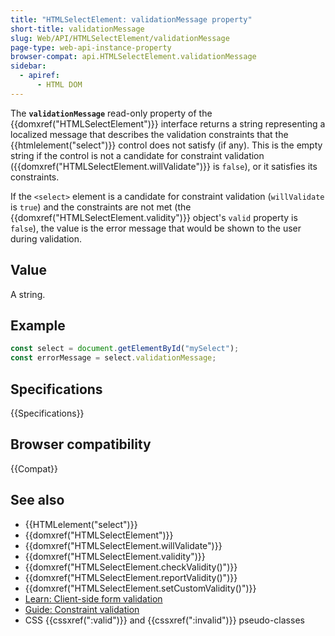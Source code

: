 ```yaml
---
title: "HTMLSelectElement: validationMessage property"
short-title: validationMessage
slug: Web/API/HTMLSelectElement/validationMessage
page-type: web-api-instance-property
browser-compat: api.HTMLSelectElement.validationMessage
sidebar:
  - apiref:
      - HTML DOM
---
```


The **`validationMessage`** read-only property of the {{domxref("HTMLSelectElement")}} interface returns a string representing a localized message that describes the validation constraints that the {{htmlelement("select")}} control does not satisfy (if any). This is the empty string if the control is not a candidate for constraint validation ({{domxref("HTMLSelectElement.willValidate")}} is `false`), or it satisfies its constraints.

If the `<select>` element is a candidate for constraint validation (`willValidate` is `true`) and the constraints are not met (the {{domxref("HTMLSelectElement.validity")}} object's `valid` property is `false`), the value is the error message that would be shown to the user during validation.

## Value

A string.

## Example

```js
const select = document.getElementById("mySelect");
const errorMessage = select.validationMessage;
```

## Specifications

{{Specifications}}

## Browser compatibility

{{Compat}}

## See also

- {{HTMLelement("select")}}
- {{domxref("HTMLSelectElement")}}
- {{domxref("HTMLSelectElement.willValidate")}}
- {{domxref("HTMLSelectElement.validity")}}
- {{domxref("HTMLSelectElement.checkValidity()")}}
- {{domxref("HTMLSelectElement.reportValidity()")}}
- {{domxref("HTMLSelectElement.setCustomValidity()")}}
- [Learn: Client-side form validation](/en-US/docs/Learn_web_development/Extensions/Forms/Form_validation)
- [Guide: Constraint validation](/en-US/docs/Web/HTML/Guides/Constraint_validation)
- CSS {{cssxref(":valid")}} and {{cssxref(":invalid")}} pseudo-classes

